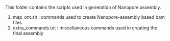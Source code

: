 This folder contains the scripts used in generation of Nanopore assembly.

1) map_ont.sh  : commands used to create Nanopore-assembly based bam files
2) extra_commands.txt : miscellaneous commands used in creating the final assembly


